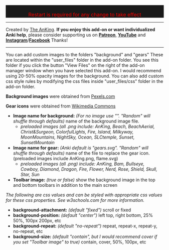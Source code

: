 <div style="color: red; font-size: 16px; background-color: rgb(25, 25, 25); text-align: center;"><br>Restart is required for any change to take effect<br></div>
<hr>

Created by [The AnKing](https://www.ankingmed.com). <b>If you enjoy this add-on or want individualized Anki help</b>, please consider supporting us on **[Patreon](https://www.patreon.com/ankingmed)**, **[YouTube](https://www.youtube.com/theanking)** and **[Instagram](https://www.instagram.com/ankingmed)**/**[Facebook](https://www.facebook.com/ankingmed)** Thanks!

---

You can add custom images to the folders "background" and "gears" These are located within the "user_files" folder in the add-on folder. You see this folder if you click the button "View Files" on the right of the add-on manager window when you have selected this add-on. I would recommend using 20-50% opacity images for the background. You can also add custom css style rules by modifying the css files inside "user_files/css" folder in the add-on folder.

<b>Background images</b> were obtained from [Pexels.com](https://www.pexels.com/photo-license/)

<b>Gear icons</b> were obtained from [Wikimedia Commons](https://commons.wikimedia.org/wiki/Category:Noto_Color_Emoji_Pie)


* **Image name for background:** _(For no image use "". "Random" will shuffle through defaults)_ name of the background image file. 
    * _preloaded images (all .png include: AnKing, Beach, BeachAerial, Christ&Surgeon, ColorfulLights, Fire, Island, Milkyway, MoonMountains, NightSky, Ocean, SLCtemple, Sunset, SunsetMountain_
* **Image name for gear:** _(Anki default is "gears.svg". "Random" will shuffle through defaults)_ name of the file to replace the gear icon. (preloaded images include AnKing.png, flame.svg)
    * _preloaded images (all .png) include: AnKing, Bam, Bullseye, Cowboy, Diamond, Dragon, Fire, Flower, Nerd, Rose, Shield, Skull, Star, Sun_
* **Toolbar image:** _(true or false)_ show the background image in the top and bottom toolbars in addition to the main screen


_The following are css values and can be styled with appropriate css values for these css properties. See w3schools.com for more information._

* **background-attachment:** _(default "fixed")_ scroll or fixed
* **background-position:** _(default "center")_ left top, right bottom, 25% 50%, 100px 200px, etc
* **background-repeat:** _(default "no-repeat")_ repeat, repeat-x, repeat-y, no-repeat, etc
* **background-size:** _(default "contain", but I would recommend cover if you set "Toolbar image" to true)_ contain, cover, 50%, 100px, etc 

